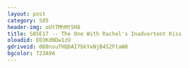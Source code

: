 ```yaml
---
layout: post 
category: S05 
header-img: oUtTMhMt5H8 
title: S05E17 -- The One With Rachel's Inadvertent Kiss 
oloadid: EEOKdNDw1zU 
gdriveid: 0B8nsuTHQDAI7bkYxNjB4S2FtaW8 
bgcolor: 723A9A
--- 
```

<!--more--> 
